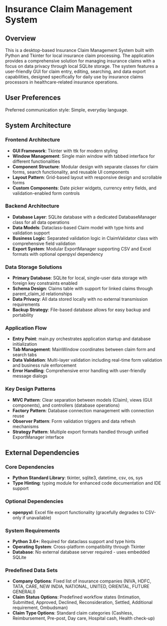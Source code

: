 # Insurance Claim Management System

## Overview

This is a desktop-based Insurance Claim Management System built with Python and Tkinter for local insurance claim processing. The application provides a comprehensive solution for managing insurance claims with a focus on data privacy through local SQLite storage. The system features a user-friendly GUI for claim entry, editing, searching, and data export capabilities, designed specifically for daily use by insurance claims processors in healthcare-related insurance operations.

## User Preferences

Preferred communication style: Simple, everyday language.

## System Architecture

### Frontend Architecture
- **GUI Framework**: Tkinter with ttk for modern styling
- **Window Management**: Single main window with tabbed interface for different functionalities
- **Component Structure**: Modular design with separate classes for claim forms, search functionality, and reusable UI components
- **Layout Pattern**: Grid-based layout with responsive design and scrollable forms
- **Custom Components**: Date picker widgets, currency entry fields, and validation-enabled form controls

### Backend Architecture
- **Database Layer**: SQLite database with a dedicated DatabaseManager class for all data operations
- **Data Models**: Dataclass-based Claim model with type hints and validation support
- **Business Logic**: Separated validation logic in ClaimValidator class with comprehensive field validation
- **Export System**: Modular ExportManager supporting CSV and Excel formats with optional openpyxl dependency

### Data Storage Solutions
- **Primary Database**: SQLite for local, single-user data storage with foreign key constraints enabled
- **Schema Design**: Claims table with support for linked claims through parent_claim_id relationships
- **Data Privacy**: All data stored locally with no external transmission requirements
- **Backup Strategy**: File-based database allows for easy backup and portability

### Application Flow
- **Entry Point**: main.py orchestrates application startup and database initialization
- **Tab Management**: MainWindow coordinates between claim form and search tabs
- **Data Validation**: Multi-layer validation including real-time form validation and business rule enforcement
- **Error Handling**: Comprehensive error handling with user-friendly message dialogs

### Key Design Patterns
- **MVC Pattern**: Clear separation between models (Claim), views (GUI components), and controllers (database operations)
- **Factory Pattern**: Database connection management with connection reuse
- **Observer Pattern**: Form validation triggers and data refresh mechanisms
- **Strategy Pattern**: Multiple export formats handled through unified ExportManager interface

## External Dependencies

### Core Dependencies
- **Python Standard Library**: tkinter, sqlite3, datetime, csv, os, sys
- **Type Hinting**: typing module for enhanced code documentation and IDE support

### Optional Dependencies
- **openpyxl**: Excel file export functionality (gracefully degrades to CSV-only if unavailable)

### System Requirements
- **Python 3.6+**: Required for dataclass support and type hints
- **Operating System**: Cross-platform compatibility through Tkinter
- **Database**: No external database server required - uses embedded SQLite

### Predefined Data Sets
- **Company Options**: Fixed list of insurance companies (NIVA, HDFC, TATA, CARE, NEW INDIA, NATIONAL, UNITED, ORIENTAL, FUTURE GENERALI)
- **Claim Status Options**: Predefined workflow states (Intimation, Submitted, Approved, Declined, Reconsideration, Settled, Additional requirement, Ombudsman)
- **Claim Type Options**: Standard claim categories (Cashless, Reimbursement, Pre-post, Day care, Hospital cash, Health check-up)